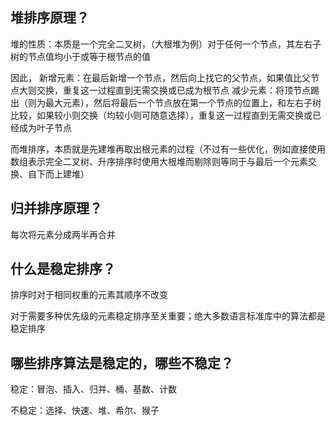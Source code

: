 ## 堆排序原理？

堆的性质：本质是一个完全二叉树，（大根堆为例）对于任何一个节点，其左右子树的节点值均小于或等于根节点的值

因此，
新增元素：在最后新增一个节点，然后向上找它的父节点，如果值比父节点大则交换，重复这一过程直到无需交换或已成为根节点
减少元素：将顶节点踢出（则为最大元素），然后将最后一个节点放在第一个节点的位置上，和左右子树比较，如果较小则交换（均较小则可随意选择），重复这一过程直到无需交换或已经成为叶子节点

而堆排序，本质就是先建堆再取出根元素的过程（不过有一些优化，例如直接使用数组表示完全二叉树、升序排序时使用大根堆而剔除则等同于与最后一个元素交换、自下而上建堆）


## 归并排序原理？

每次将元素分成两半再合并

## 什么是稳定排序？

排序时对于相同权重的元素其顺序不改变

对于需要多种优先级的元素稳定排序至关重要；绝大多数语言标准库中的算法都是稳定排序

## 哪些排序算法是稳定的，哪些不稳定？

稳定：冒泡、插入、归并、桶、基数、计数

不稳定：选择、快速、堆、希尔、猴子
